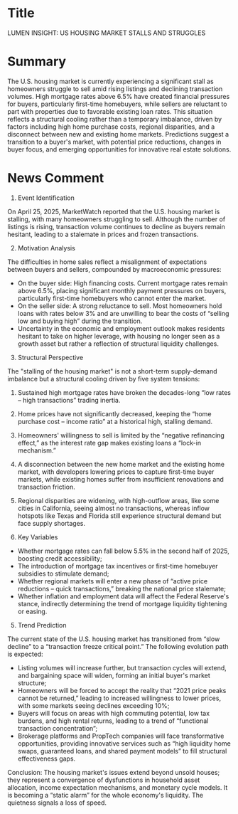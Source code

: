 # Title
LUMEN INSIGHT: US HOUSING MARKET STALLS AND STRUGGLES

# Summary
The U.S. housing market is currently experiencing a significant stall as homeowners struggle to sell amid rising listings and declining transaction volumes. High mortgage rates above 6.5% have created financial pressures for buyers, particularly first-time homebuyers, while sellers are reluctant to part with properties due to favorable existing loan rates. This situation reflects a structural cooling rather than a temporary imbalance, driven by factors including high home purchase costs, regional disparities, and a disconnect between new and existing home markets. Predictions suggest a transition to a buyer's market, with potential price reductions, changes in buyer focus, and emerging opportunities for innovative real estate solutions.

# News Comment
1. Event Identification

On April 25, 2025, MarketWatch reported that the U.S. housing market is stalling, with many homeowners struggling to sell. Although the number of listings is rising, transaction volume continues to decline as buyers remain hesitant, leading to a stalemate in prices and frozen transactions.

2. Motivation Analysis

The difficulties in home sales reflect a misalignment of expectations between buyers and sellers, compounded by macroeconomic pressures:
- On the buyer side: High financing costs. Current mortgage rates remain above 6.5%, placing significant monthly payment pressures on buyers, particularly first-time homebuyers who cannot enter the market.
- On the seller side: A strong reluctance to sell. Most homeowners hold loans with rates below 3% and are unwilling to bear the costs of “selling low and buying high” during the transition.
- Uncertainty in the economic and employment outlook makes residents hesitant to take on higher leverage, with housing no longer seen as a growth asset but rather a reflection of structural liquidity challenges.

3. Structural Perspective

The "stalling of the housing market" is not a short-term supply-demand imbalance but a structural cooling driven by five system tensions:
1. Sustained high mortgage rates have broken the decades-long “low rates – high transactions” trading inertia.
2. Home prices have not significantly decreased, keeping the “home purchase cost – income ratio” at a historical high, stalling demand.
3. Homeowners' willingness to sell is limited by the “negative refinancing effect,” as the interest rate gap makes existing loans a “lock-in mechanism.”
4. A disconnection between the new home market and the existing home market, with developers lowering prices to capture first-time buyer markets, while existing homes suffer from insufficient renovations and transaction friction.
5. Regional disparities are widening, with high-outflow areas, like some cities in California, seeing almost no transactions, whereas inflow hotspots like Texas and Florida still experience structural demand but face supply shortages.

4. Key Variables
- Whether mortgage rates can fall below 5.5% in the second half of 2025, boosting credit accessibility;
- The introduction of mortgage tax incentives or first-time homebuyer subsidies to stimulate demand;
- Whether regional markets will enter a new phase of “active price reductions – quick transactions,” breaking the national price stalemate;
- Whether inflation and employment data will affect the Federal Reserve's stance, indirectly determining the trend of mortgage liquidity tightening or easing.

5. Trend Prediction

The current state of the U.S. housing market has transitioned from “slow decline” to a “transaction freeze critical point.” The following evolution path is expected:
- Listing volumes will increase further, but transaction cycles will extend, and bargaining space will widen, forming an initial buyer's market structure;
- Homeowners will be forced to accept the reality that “2021 price peaks cannot be returned,” leading to increased willingness to lower prices, with some markets seeing declines exceeding 10%;
- Buyers will focus on areas with high commuting potential, low tax burdens, and high rental returns, leading to a trend of “functional transaction concentration”;
- Brokerage platforms and PropTech companies will face transformative opportunities, providing innovative services such as “high liquidity home swaps, guaranteed loans, and shared payment models” to fill structural effectiveness gaps.

Conclusion: The housing market's issues extend beyond unsold houses; they represent a convergence of dysfunctions in household asset allocation, income expectation mechanisms, and monetary cycle models. It is becoming a “static alarm” for the whole economy's liquidity. The quietness signals a loss of speed.
